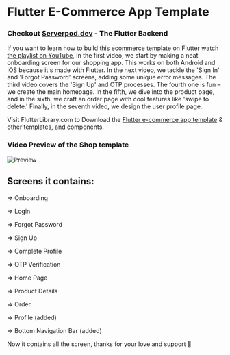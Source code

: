 # Flutter E-Commerce App Template

### Checkout [Serverpod.dev](https://cutt.ly/Per1Z7ri) - The Flutter Backend

 If you want to learn how to build this ecommerce template on Flutter [watch the playlist on YouTube](https://youtube.com/playlist?list=PLxUBb2A_UUy8OlaNZpS2mfL8xpHcnd_Af), In the first video, we start by making a neat onboarding screen for our shopping app. This works on both Android and iOS because it's made with Flutter. In the next video, we tackle the 'Sign In' and 'Forgot Password' screens, adding some unique error messages. The third video covers the 'Sign Up' and OTP processes. The fourth one is fun – we create the main homepage. In the fifth, we dive into the product page, and in the sixth, we craft an order page with cool features like 'swipe to delete.' Finally, in the seventh video, we design the user profile page.

Visit FlutterLibrary.com to Download the [Flutter e-commerce app template](https://www.flutterlibrary.com/templates/e-commerce-app) & other templates, and components.


### Video Preview of the Shop template

![Preview](/intro.gif)

## Screens it contains:

=> Onboarding

=> Login

=> Forgot Password

=> Sign Up

=> Complete Profile

=> OTP Verification

=> Home Page

=> Product Details

=> Order

=> Profile (added)

=> Bottom Navigation Bar (added)

Now it contains all the screen, thanks for your love and support 🙏 

